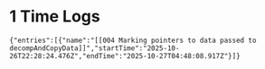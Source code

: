 
# 1 Time Logs

```simple-time-tracker
{"entries":[{"name":"[[004 Marking pointers to data passed to decompAndCopyData]]","startTime":"2025-10-26T22:28:24.476Z","endTime":"2025-10-27T04:48:08.917Z"}]}
```
